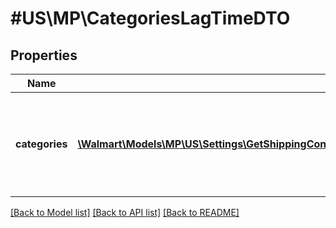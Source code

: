 # #US\MP\CategoriesLagTimeDTO

## Properties

Name | Type | Description | Notes
------------ | ------------- | ------------- | -------------
**categories** | [**\Walmart\Models\MP\US\Settings\GetShippingConfigurations200ResponseConfigurationsInnerAnyOfConfigurationCategoriesInner[]**](GetShippingConfigurations200ResponseConfigurationsInnerAnyOfConfigurationCategoriesInner.md) | List of item setup category level lag time exceptions configured for seller | [optional]


[[Back to Model list]](../) [[Back to API list]](../../Api/US/MP) [[Back to README]](../../README.md)

